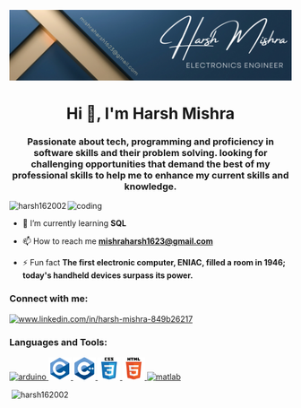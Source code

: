 ![logo](https://github.com/Harsh162002/Harsh162002/blob/main/harsh%20mishra.png)

<h1 align="center">Hi 👋, I'm Harsh Mishra</h1>
<h3 align="center">Passionate about tech, programming and proficiency in software skills and their problem solving. looking for challenging opportunities that demand the best of my professional skills to help me to enhance my current skills and knowledge.</h3>

<img align="right" alt="coding" width="400" src="https://i.pinimg.com/originals/81/17/8b/81178b47a8598f0c81c4799f2cdd4057.gif">

<p align="left"> <img src="https://komarev.com/ghpvc/?username=harsh162002&label=Profile%20views&color=0e75b6&style=flat" alt="harsh162002" /> </p>

- 🌱 I’m currently learning **SQL**

- 📫 How to reach me **mishraharsh1623@gmail.com**

- ⚡ Fun fact **The first electronic computer, ENIAC, filled a room in 1946; today's handheld devices surpass its power.**

<h3 align="left">Connect with me:</h3>
<p align="left">
<a href="https://linkedin.com/in/www.linkedin.com/in/harsh-mishra-849b26217" target="blank"><img align="center" src="https://raw.githubusercontent.com/rahuldkjain/github-profile-readme-generator/master/src/images/icons/Social/linked-in-alt.svg" alt="www.linkedin.com/in/harsh-mishra-849b26217" height="30" width="40" /></a>
</p>

<h3 align="left">Languages and Tools:</h3>
<p align="left"> <a href="https://www.arduino.cc/" target="_blank" rel="noreferrer"> <img src="https://cdn.worldvectorlogo.com/logos/arduino-1.svg" alt="arduino" width="40" height="40"/> </a> <a href="https://www.cprogramming.com/" target="_blank" rel="noreferrer"> <img src="https://raw.githubusercontent.com/devicons/devicon/master/icons/c/c-original.svg" alt="c" width="40" height="40"/> </a> <a href="https://www.w3schools.com/cpp/" target="_blank" rel="noreferrer"> <img src="https://raw.githubusercontent.com/devicons/devicon/master/icons/cplusplus/cplusplus-original.svg" alt="cplusplus" width="40" height="40"/> </a> <a href="https://www.w3schools.com/css/" target="_blank" rel="noreferrer"> <img src="https://raw.githubusercontent.com/devicons/devicon/master/icons/css3/css3-original-wordmark.svg" alt="css3" width="40" height="40"/> </a> <a href="https://www.w3.org/html/" target="_blank" rel="noreferrer"> <img src="https://raw.githubusercontent.com/devicons/devicon/master/icons/html5/html5-original-wordmark.svg" alt="html5" width="40" height="40"/> </a> <a href="https://www.mathworks.com/" target="_blank" rel="noreferrer"> <img src="https://upload.wikimedia.org/wikipedia/commons/2/21/Matlab_Logo.png" alt="matlab" width="40" height="40"/> </a> </p>

<p>&nbsp;<img align="center" src="https://github-readme-stats.vercel.app/api?username=harsh162002&show_icons=true&locale=en" alt="harsh162002" /></p>
